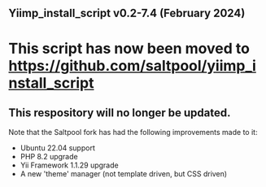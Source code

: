 ## Yiimp_install_script v0.2-7.4 (February 2024)
# This script has now been moved to https://github.com/saltpool/yiimp_install_script
## This respository will no longer be updated.

Note that the Saltpool fork has had the following improvements made to it:
- Ubuntu 22.04 support
- PHP 8.2 upgrade
- Yii Framework 1.1.29 upgrade
- A new 'theme' manager (not template driven, but CSS driven) 
